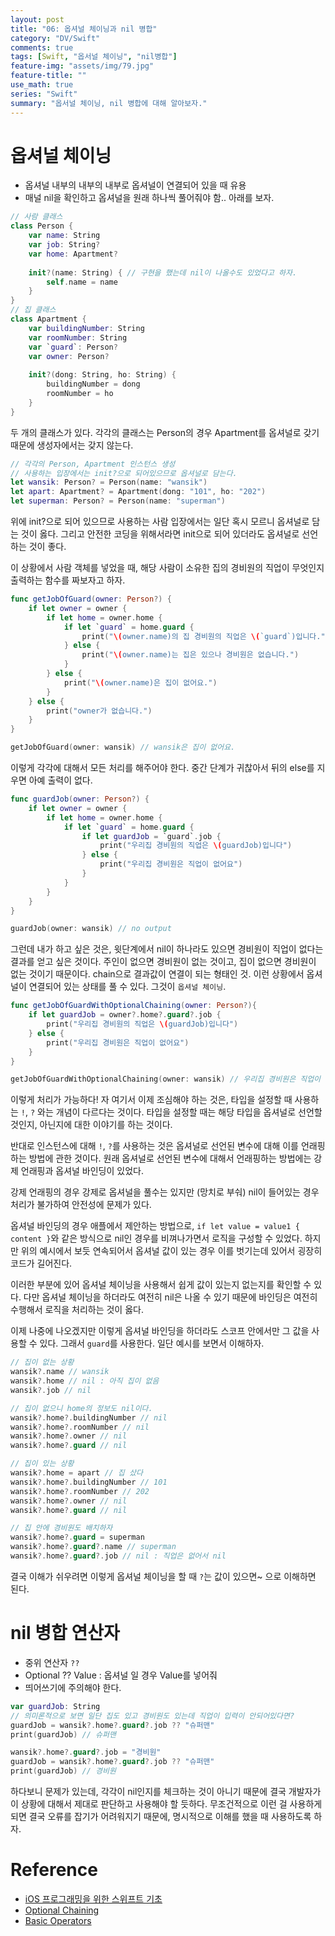 ```yaml
---
layout: post
title: "06: 옵셔널 체이닝과 nil 병합"
category: "DV/Swift"
comments: true
tags: [Swift, "옵서널 체이닝", "nil병합"]
feature-img: "assets/img/79.jpg"
feature-title: ""
use_math: true
series: "Swift"
summary: "옵서널 체이닝, nil 병합에 대해 알아보자."
---
```


# 옵셔널 체이닝

* 옵셔널 내부의 내부의 내부로 옵셔널이 연결되어 있을 때 유용
* 매널 nil을 확인하고 옵셔널을 원래 하나씩 풀어줘야 함.. 아래를 보자.

```swift
// 사람 클래스
class Person {
    var name: String
    var job: String?
    var home: Apartment?
    
    init?(name: String) { // 구현을 했는데 nil이 나올수도 있었다고 하자.
        self.name = name
    }
}
// 집 클래스
class Apartment {
    var buildingNumber: String
    var roomNumber: String
    var `guard`: Person?
    var owner: Person?
    
    init?(dong: String, ho: String) {
        buildingNumber = dong
        roomNumber = ho
    }
}
```

두 개의 클래스가 있다. 각각의 클래스는 Person의 경우 Apartment를 옵셔널로 갖기 때문에 생성자에서는 갖지 않는다.

```swift
// 각각의 Person, Apartment 인스턴스 생성
// 사용하는 입장에서는 init?으로 되어있으므로 옵셔널로 담는다.
let wansik: Person? = Person(name: "wansik")
let apart: Apartment? = Apartment(dong: "101", ho: "202")
let superman: Person? = Person(name: "superman")
```

위에 init?으로 되어 있으므로 사용하는 사람 입장에서는 일단 혹시 모르니 옵셔널로 담는 것이 옳다. 그리고 안전한 코딩을 위해서라면 init으로 되어 있더라도 옵셔널로 선언하는 것이 좋다.

이 상황에서 사람 객체를 넣었을 때, 해당 사람이 소유한 집의 경비원의 직업이 무엇인지 출력하는 함수를 짜보자고 하자.

```swift
func getJobOfGuard(owner: Person?) {
    if let owner = owner {
        if let home = owner.home {
            if let `guard` = home.guard {
                print("\(owner.name)의 집 경비원의 직업은 \(`guard`)입니다.")
            } else {
                print("\(owner.name)는 집은 있으나 경비원은 없습니다.")
            }
        } else {
            print("\(owner.name)은 집이 없어요.")
        }
    } else {
        print("owner가 없습니다.")
    }
}

getJobOfGuard(owner: wansik) // wansik은 집이 없어요.
```

이렇게 각각에 대해서 모든 처리를 해주어야 한다. 중간 단계가 귀찮아서 뒤의 else를 지우면 아예 출력이 없다.

```swift
func guardJob(owner: Person?) {
    if let owner = owner {
        if let home = owner.home {
            if let `guard` = home.guard {
                if let guardJob = `guard`.job {
                    print("우리집 경비원의 직업은 \(guardJob)입니다")
                } else {
                    print("우리집 경비원은 직업이 없어요")
                }
            }
        }
    }
}

guardJob(owner: wansik) // no output
```

그런데 내가 하고 싶은 것은, 윗단계에서 nil이 하나라도 있으면 경비원이 직업이 없다는 결과를 얻고 싶은 것이다. 주인이 없으면 경비원이 없는 것이고, 집이 없으면 경비원이 없는 것이기 때문이다. chain으로 결과값이 연결이 되는 형태인 것. 이런 상황에서 옵셔널이 연결되어 있는 상태를 풀 수 있다. 그것이 `옵셔널 체이닝`.

```swift
func getJobOfGuardWithOptionalChaining(owner: Person?){
    if let guardJob = owner?.home?.guard?.job {
        print("우리집 경비원의 직업은 \(guardJob)입니다")
    } else {
        print("우리집 경비원은 직업이 없어요")
    }
}

getJobOfGuardWithOptionalChaining(owner: wansik) // 우리집 경비원은 직업이 없어요
```

이렇게 처리가 가능하다! 자 여기서 이제 조심해야 하는 것은, 타입을 설정할 때 사용하는 `!`, `?` 와는 개념이 다르다는 것이다. 타입을 설정할 때는 해당 타입을 옵셔널로 선언할 것인지, 아닌지에 대한 이야기를 하는 것이다.

반대로 인스턴스에 대해 `!`, `?`를 사용하는 것은 옵셔널로 선언된 변수에 대해 이를 언래핑하는 방법에 관한 것이다. 원래 옵셔널로 선언된 변수에 대해서 언래핑하는 방법에는 강제 언래핑과 옵셔널 바인딩이 있었다. 

강제 언래핑의 경우 강제로 옵셔널을 풀수는 있지만 (망치로 부숴) nil이 들어있는 경우 처리가 불가하여 안전성에 문제가 있다.

옵셔널 바인딩의 경우 애플에서 제안하는 방법으로, `if let value = value1 { content }`와 같은 방식으로 nil인 경우를 비껴나가면서 로직을 구성할 수 있었다. 하지만 위의 예시에서 보듯 연속되어서 옵셔널 값이 있는 경우 이를 벗기는데 있어서 굉장히 코드가 길어진다. 

이러한 부분에 있어 옵셔널 체이닝을 사용해서 쉽게 값이 있는지 없는지를 확인할 수 있다. 다만 옵셔널 체이닝을 하더라도 여전히 nil은 나올 수 있기 때문에 바인딩은 여전히 수행해서 로직을 처리하는 것이 옳다.

이제 나중에 나오겠지만 이렇게 옵셔널 바인딩을 하더라도 스코프 안에서만 그 값을 사용할 수 있다. 그래서 `guard`를 사용한다. 일단 예시를 보면서 이해하자.

```swift
// 집이 없는 상황
wansik?.name // wansik
wansik?.home // nil : 아직 집이 없음
wansik?.job // nil

// 집이 없으니 home의 정보도 nil이다.
wansik?.home?.buildingNumber // nil
wansik?.home?.roomNumber // nil
wansik?.home?.owner // nil
wansik?.home?.guard // nil

// 집이 있는 상황
wansik?.home = apart // 집 샀다
wansik?.home?.buildingNumber // 101
wansik?.home?.roomNumber // 202
wansik?.home?.owner // nil
wansik?.home?.guard // nil

// 집 안에 경비원도 배치하자
wansik?.home?.guard = superman
wansik?.home?.guard?.name // superman
wansik?.home?.guard?.job // nil : 직업은 없어서 nil
```

결국 이해가 쉬우려면 이렇게 옵셔널 체이닝을 할 때 `?`는 값이 있으면~ 으로 이해하면 된다.

# nil 병합 연산자

* 중위 연산자 `??`
* Optional ?? Value : 옵셔널 일 경우 Value를 넣어줘
* 띄어쓰기에 주의해야 한다.

```swift
var guardJob: String
// 의미론적으로 보면 일단 집도 있고 경비원도 있는데 직업이 입력이 안되어있다면?
guardJob = wansik?.home?.guard?.job ?? "슈퍼맨"
print(guardJob) // 슈퍼맨

wansik?.home?.guard?.job = "경비원"
guardJob = wansik?.home?.guard?.job ?? "슈퍼맨"
print(guardJob) // 경비원
```

하다보니 문제가 있는데, 각각이 nil인지를 체크하는 것이 아니기 때문에 결국 개발자가 이 상황에 대해서 제대로 판단하고 사용해야 할 듯하다. 무조건적으로 이런 걸 사용하게 되면 결국 오류를 잡기가 어려워지기 때문에, 명시적으로 이해를 했을 때 사용하도록 하자.

# Reference

* [iOS 프로그래밍을 위한 스위프트 기초](https://www.boostcourse.org/mo122/lecture/11299?isDesc=false)
* [Optional Chaining](https://docs.swift.org/swift-book/LanguageGuide/OptionalChaining.html)
* [Basic Operators](https://docs.swift.org/swift-book/LanguageGuide/BasicOperators.html)